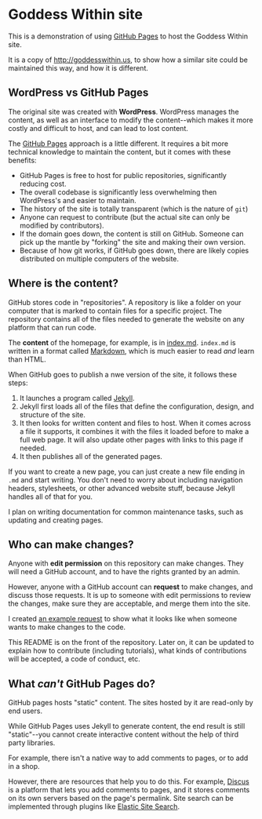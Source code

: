 # Goddess Within site

This is a demonstration of using [GitHub Pages](https://pages.github.com/) to host the Goddess Within site.

It is a copy of http://goddesswithin.us, to show how a similar site could be maintained this way, and how it is different.

## WordPress vs GitHub Pages

The original site was created with **WordPress**. WordPress manages the content, as well as an interface to modify the content--which makes it more costly and difficult to host, and can lead to lost content.

The [GitHub Pages](https://pages.github.com/) approach is a little different. It requires a bit more technical knowledge to maintain the content, but it comes with these benefits:

- GitHub Pages is free to host for public repositories, significantly reducing cost.
- The overall codebase is significantly less overwhelming then WordPress's and easier to maintain.
- The history of the site is totally transparent (which is the nature of `git`)
- Anyone can request to contribute (but the actual site can only be modified by contributors).
- If the domain goes down, the content is still on GitHub. Someone can pick up the mantle by "forking" the site and making their own version.
- Because of how git works, if GitHub goes down, there are likely copies distributed on multiple computers of the website.

## Where is the content?

GitHub stores code in "repositories". A repository is like a folder on your computer that is marked to contain files for a specific project. The repository contains all of the files needed to generate the website on any platform that can run code.

The **content** of the homepage, for example, is in [index.md](https://github.com/goddesswithin/website/blob/main/index.md). `index.md` is written in a format called [Markdown](https://daringfireball.net/projects/markdown/basics), which is much easier to read *and* learn than HTML.

When GitHub goes to publish a nwe version of the site, it follows these steps:

1. It launches a program called [Jekyll](https://jekyllrb.com/).
2. Jekyll first loads all of the files that define the configuration, design, and structure of the site.
3. It then looks for written content and files to host. When it comes across a file it supports, it combines it with the files it loaded before to make a full web page. It will also update other pages with links to this page if needed.
4. It then publishes all of the generated pages.

If you want to create a new page, you can just create a new file ending in `.md` and start writing. You don't need to worry about including navigation headers, stylesheets, or other advanced website stuff, because Jekyll handles all of that for you.

I plan on writing documentation for common maintenance tasks, such as updating and creating pages.

## Who can make changes?

Anyone with **edit permission** on this repository can make changes. They will need a GitHub account, and to have the rights granted by an admin.

However, anyone with a GitHub account can **request** to make changes, and discuss those requests. It is up to someone with edit permissions to review the changes, make sure they are acceptable, and merge them into the site.

I created [an example request](https://github.com/goddesswithin/website/pull/1) to show what it looks like when someone wants to make changes to the code.

This README is on the front of the repository. Later on, it can be updated to explain how to contribute (including tutorials), what kinds of contributions will be accepted, a code of conduct, etc.

## What *can't* GitHub Pages do?

GitHub pages hosts "static" content. The sites hosted by it are read-only by end users.

While GitHub Pages uses Jekyll to generate content, the end result is still "static"--you cannot create interactive content without the help of third party libraries.

For example, there isn't a native way to add comments to pages, or to add in a shop.

However, there are resources that help you to do this. For example, [Discus](https://disqus.com/) is a platform that lets you add comments to pages, and it stores comments on its own servers based on the page's permalink. Site search can be implemented through plugins like [Elastic Site Search](http://elastic.co/products/site-search/service?ultron=resources&blade=jekyll&hulk=referral).

